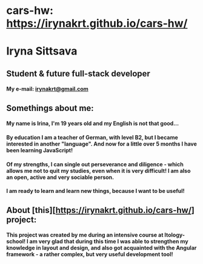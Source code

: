 # cars-hw: https://irynakrt.github.io/cars-hw/
# Iryna Sittsava
## Student & future full-stack developer

#### **My e-mail:** irynakrt@gmail.com

## Somethings about me:
#### My name is Irina, I'm 19 years old and my English is not that good...
#### By education I am a teacher of German, with level B2, but I became interested in another "language". And now for a little over 5 months I have been learning JavaScript! 
#### Of my strengths, I can single out perseverance and diligence - which allows me not to quit my studies, even when it is very difficult! I am also an open, active and very sociable person.
#### I am ready to learn and learn new things, because I want to be useful!

## About [this][https://irynakrt.github.io/cars-hw/] project:
#### This project was created by me during an intensive course at Itology-school! I am very glad that during this time I was able to strengthen my knowledge in layout and design, and also got acquainted with the Angular framework - a rather complex, but very useful development tool!
